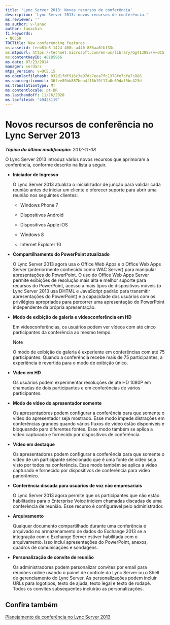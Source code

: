 ```yaml
---
title: 'Lync Server 2013: Novos recursos de conferência'
description: 'Lync Server 2013: novos recursos de conferência.'
ms.reviewer: ''
ms.author: v-lanac
author: lanachin
f1.keywords:
- NOCSH
TOCTitle: New conferencing features
ms:assetid: feeb81e8-1424-408c-a440-886aa0fb133c
ms:mtpsurl: https://technet.microsoft.com/en-us/library/Gg413085(v=OCS.15)
ms:contentKeyID: 48185966
ms.date: 07/23/2014
manager: serdars
mtps_version: v=OCS.15
ms.openlocfilehash: 832d1fdf916c3e97dc7eca7fc1378fe7cfa7c086
ms.sourcegitcommit: 36fee89bb887bea4f18b19f17a8c69daf5bc423d
ms.translationtype: MT
ms.contentlocale: pt-BR
ms.lasthandoff: 11/26/2020
ms.locfileid: "49425119"
---
```

# <a name="new-conferencing-features-in-lync-server-2013"></a>Novos recursos de conferência no Lync Server 2013

<div data-xmlns="http://www.w3.org/1999/xhtml">

<div class="topic" data-xmlns="http://www.w3.org/1999/xhtml" data-msxsl="urn:schemas-microsoft-com:xslt" data-cs="https://msdn.microsoft.com/">

<div data-asp="https://msdn2.microsoft.com/asp">



</div>

<div id="mainSection">

<div id="mainBody">

<span> </span>

_**Tópico da última modificação:** 2012-11-08_

O Lync Server 2013 introduz vários novos recursos que aprimoram a conferência, conforme descrito na lista a seguir.

  - **Iniciador de Ingresso**
    
    O Lync Server 2013 atualiza o inicializador de junção para validar cada reunião antes de iniciar um cliente e oferecer suporte para abrir uma reunião nos seguintes clientes:
    
      - Windows Phone 7
    
      - Dispositivos Android
    
      - Dispositivos Apple iOS
    
      - Windows 8
    
      - Internet Explorer 10

  - **Compartilhamento do PowerPoint atualizado**
    
    O Lync Server 2013 agora usa o Office Web Apps e o Office Web Apps Server (anteriormente conhecido como WAC Server) para manipular apresentações do PowerPoint. O uso do Office Web Apps Server permite exibições de resolução mais alta e melhor suporte para recursos do PowerPoint, acesso a mais tipos de dispositivos móveis (o Lync Server 2013 usa DHTML e JavaScript padrão para transmitir apresentações do PowerPoint) e a capacidade dos usuários com os privilégios apropriados para percorrer uma apresentação do PowerPoint independente da própria apresentação.

  - **Modo de exibição de galeria e videoconferência em HD**
    
    Em videoconferências, os usuários podem ver vídeos com até cinco participantes da conferência ao mesmo tempo.
    
    <div>
    

    > [!NOTE]  
    > O modo de exibição de galeria é experiente em conferências com até 75 participantes. Quando a conferência recebe mais de 75 participantes, a experiência é revertida para o modo de exibição único.

    
    </div>

  - **Vídeo em HD**
    
    Os usuários podem experimentar resoluções de até HD 1080P em chamadas de dois participantes e em conferências de vários participantes.

  - **Modo de vídeo do apresentador somente**
    
    Os apresentadores podem configurar a conferência para que somente o vídeo do apresentador seja mostrado. Esse modo impede distrações em conferências grandes quando vários fluxos de vídeo estão disponíveis e bloqueando para diferentes fontes. Esse modo também se aplica a vídeo capturado e fornecido por dispositivos de conferência.

  - **Vídeo em destaque**
    
    Os apresentadores podem configurar a conferência para que somente o vídeo de um participante selecionado que é uma fonte de vídeo seja visto por todos na conferência. Esse modo também se aplica a vídeo capturado e fornecido por dispositivos de conferência para vídeo panorâmico.

  - **Conferência discada para usuários de voz não empresariais**
    
    O Lync Server 2013 agora permite que os participantes que não estão habilitados para o Enterprise Voice iniciem chamadas discadas de uma conferência de reunião. Esse recurso é configurável pelo administrador.

  - **Arquivamento**
    
    Qualquer documento compartilhado durante uma conferência é arquivado no armazenamento de dados do Exchange 2013 se a integração com o Exchange Server estiver habilitada com o arquivamento. Isso inclui apresentações do PowerPoint, anexos, quadros de comunicações e sondagens.

  - **Personalização de convite de reunião**
    
    Os administradores podem personalizar convites por email para reuniões online usando o painel de controle do Lync Server ou o Shell de gerenciamento do Lync Server. As personalizações podem incluir URLs para logotipos, texto de ajuda, texto legal e texto de rodapé. Todos os convites subsequentes incluirão as personalizações.

<div>

## <a name="see-also"></a>Confira também


[Planejamento de conferência no Lync Server 2013](lync-server-2013-planning-for-conferencing.md)  
  

</div>

</div>

<span> </span>

</div>

</div>

</div>

